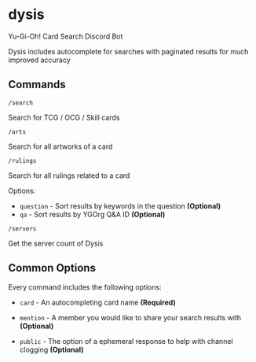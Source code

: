 # dysis

Yu-Gi-Oh! Card Search Discord Bot

Dysis includes autocomplete for searches with paginated results for much improved accuracy

## Commands

`/search`

Search for TCG / OCG / Skill cards

`/arts`

Search for all artworks of a card

`/rulings`

Search for all rulings related to a card

Options:

* `question` - Sort results by keywords in the question **(Optional)**
* `qa` - Sort results by YGOrg Q&A ID **(Optional)**

`/servers`

Get the server count of Dysis

## Common Options

Every command includes the following options:

* `card` - An autocompleting card name **(Required)**

* `mention` - A member you would like to share your search results with **(Optional)**

* `public` - The option of a ephemeral response to help with channel clogging **(Optional)**
